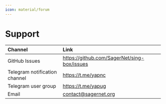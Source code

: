 ```yaml
---
icon: material/forum
---
```


# Support

| Channel                       | Link                                        |
| :---------------------------- | :------------------------------------------ |
| GitHub Issues                 | https://github.com/SagerNet/sing-box/issues |
| Telegram notification channel | https://t.me/yapnc                          |
| Telegram user group           | https://t.me/yapug                          |
| Email                         | contact@sagernet.org                        |
